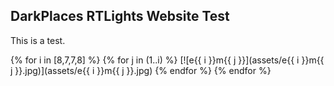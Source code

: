 ## DarkPlaces RTLights Website Test

This is a test.

{% for i in [8,7,7,8] %}
{%   for j in (1..i) %}
[![e{{ i }}m{{ j }}](assets/e{{ i }}m{{ j }}.jpg)](assets/e{{ i }}m{{ j }}.jpg)
{%   endfor %}
{% endfor %}
